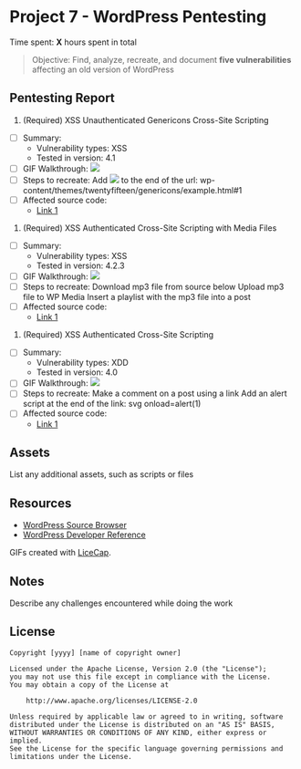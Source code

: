 # Project 7 - WordPress Pentesting

Time spent: **X** hours spent in total

> Objective: Find, analyze, recreate, and document **five vulnerabilities** affecting an old version of WordPress

## Pentesting Report

1. (Required) XSS Unauthenticated Genericons Cross-Site Scripting
  - [ ] Summary: 
    - Vulnerability types: XSS
    - Tested in version: 4.1
  - [ ] GIF Walkthrough: ![](https://gfycat.com/TartEnchantedGallowaycow)
  - [ ] Steps to recreate: 
        Add <img src=1 onerror="alert(1)" /> to the end of the url: wp-content/themes/twentyfifteen/genericons/example.html#1
  - [ ] Affected source code:
    - [Link 1](https://core.trac.wordpress.org/browser/tags/version/src/source_file.php)
1. (Required) XSS Authenticated Cross-Site Scripting with Media Files
  - [ ] Summary: 
    - Vulnerability types: XSS
    - Tested in version: 4.2.3
  - [ ] GIF Walkthrough: ![](https://gfycat.com/OrnateFluffyDeinonychus)
  - [ ] Steps to recreate: 
        Download mp3 file from source below
        Upload mp3 file to WP Media
        Insert a playlist with the mp3 file into a post
  - [ ] Affected source code:
    - [Link 1](https://sumofpwn.nl/advisory/2016/wordpress_audio_playlist_functionality_is_affected_by_cross_site_scripting.html)
1. (Required) XSS Authenticated Cross-Site Scripting
  - [ ] Summary: 
    - Vulnerability types: XDD
    - Tested in version: 4.0
  - [ ] GIF Walkthrough: ![](https://gfycat.com/ValuableInbornBrant)
  - [ ] Steps to recreate: 
        Make a comment on a post using a link
        Add an alert script at the end of the link: svg onload=alert(1)
  - [ ] Affected source code:
    - [Link 1](https://wpvulndb.com/vulnerabilities/8358)

## Assets

List any additional assets, such as scripts or files

## Resources

- [WordPress Source Browser](https://core.trac.wordpress.org/browser/)
- [WordPress Developer Reference](https://developer.wordpress.org/reference/)

GIFs created with [LiceCap](http://www.cockos.com/licecap/).

## Notes

Describe any challenges encountered while doing the work

## License

    Copyright [yyyy] [name of copyright owner]

    Licensed under the Apache License, Version 2.0 (the "License");
    you may not use this file except in compliance with the License.
    You may obtain a copy of the License at

        http://www.apache.org/licenses/LICENSE-2.0

    Unless required by applicable law or agreed to in writing, software
    distributed under the License is distributed on an "AS IS" BASIS,
    WITHOUT WARRANTIES OR CONDITIONS OF ANY KIND, either express or implied.
    See the License for the specific language governing permissions and
    limitations under the License.

